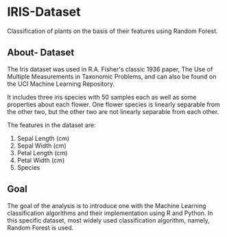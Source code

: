 # IRIS-Dataset
Classification of plants on the basis of their features using Random Forest.

## About- Dataset
The Iris dataset was used in R.A. Fisher's classic 1936 paper, The Use of Multiple Measurements in Taxonomic Problems, and can also be found on the UCI Machine Learning Repository.

It includes three iris species with 50 samples each as well as some properties about each flower. One flower species is linearly separable from the other two, but the other two are not linearly separable from each other.

The features in the dataset are:
1. Sepal Length (cm)
2. Sepal Width (cm)
3. Petal Length (cm)
4. Petal Width (cm)
5. Species

## Goal
The goal of the analysis is to introduce one with the Machine Learning classification algorithms and their implementation using R and Python. In this specific dataset, most widely used classification algorithm, namely, Random Forest is used.
